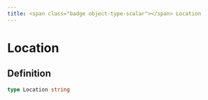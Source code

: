 ```yaml
---
title: <span class="badge object-type-scalar"></span> Location
---
```

# <span class="badge object-type-scalar"></span> Location

## Definition

```go
type Location string
```
